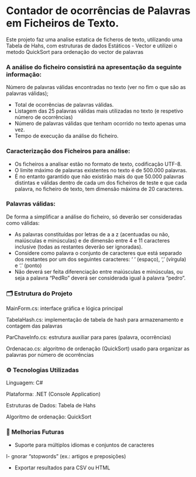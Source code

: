 # Contador de ocorrências de Palavras em Ficheiros de Texto.

Este projeto faz uma analise estatica de ficheros de texto, utilizando uma Tabela de Hahs, com estruturas de dados Estáticos - Vector e utilizei o metodo QuickSort para ordenação do vector de palavras

### A análise do ficheiro consistirá na apresentação da seguinte informação:

Número de palavras válidas encontradas no texto (ver no fim o que são as
palavras válidas);

- Total de ocorrências de palavras válidas.
- Listagem das 25 palavras válidas mais utilizadas no texto (e respetivo número
  de ocorrências)
- Número de palavras válidas que tenham ocorrido no texto apenas uma vez.
- Tempo de execução da análise do ficheiro.

### Caracterização dos Ficheiros para análise:

- Os ficheiros a analisar estão no formato de texto, codificação UTF-8.
- O limite máximo de palavras existentes no texto é de 500.000 palavras.
- É no entanto garantido que não existirão mais do que 50.000 palavras distintas e válidas dentro de cada um dos ficheiros de teste e que cada palavra, no ficheiro de texto, tem dimensão máxima de 20 caracteres.

### Palavras válidas:

De forma a simplificar a análise do ficheiro, só deverão ser consideradas como
válidas:

- As palavras constituídas por letras de a a z (acentuadas ou não, maiúsculas e minúsculas) e de dimensão entre 4 e 11 caracteres inclusive (todas as restantes deverão ser ignoradas).
- Considere como palavra o conjunto de caracteres que está separado dos restantes por um dos seguintes caracteres: ‘ ‘ (espaço), ‘,’ (vírgula) e ‘.’ (ponto)
- Não deverá ser feita diferenciação entre maiúsculas e minúsculas, ou seja a palavra “PedRo” deverá ser considerada igual à palavra “pedro”.

### 🗂️ Estrutura do Projeto

MainForm.cs: interface gráfica e lógica principal <br>

TabelaHash.cs: implementação de tabela de hash para armazenamento e contagem das palavras <br>

ParChaveInfo.cs: estrutura auxiliar para pares (palavra, ocorrências) <br>

Ordenacao.cs: algoritmo de ordenação (QuickSort) usado para organizar as palavras por número de ocorrências<br>

### ⚙️ Tecnologias Utilizadas

Linguagem: C#

Plataforma: .NET (Console Application)

Estruturas de Dados: Tabela de Hahs

Algoritmo de ordenação: QuickSort

### 📌 Melhorias Futuras

- Suporte para múltiplos idiomas e conjuntos de caracteres

I- gnorar “stopwords” (ex.: artigos e preposições)

- Exportar resultados para CSV ou HTML

